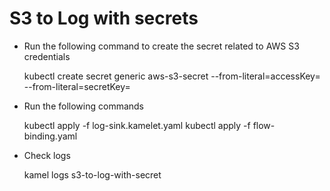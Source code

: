 # S3 to Log with secrets

- Run the following command to create the secret related to AWS S3 credentials

  kubectl create secret generic aws-s3-secret --from-literal=accessKey=<accessKey> --from-literal=secretKey=<secretKey>

- Run the following commands

  kubectl apply -f log-sink.kamelet.yaml
  kubectl apply -f flow-binding.yaml 

- Check logs

  kamel logs s3-to-log-with-secret
